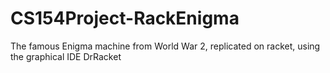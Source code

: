 # CS154Project-RackEnigma

The famous Enigma machine from World War 2, replicated on racket, using the graphical IDE DrRacket
